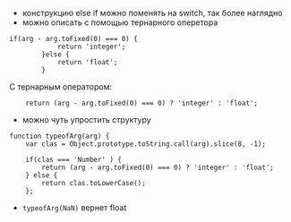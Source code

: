 * конструкцию else if можно поменять на switch, так более наглядно
* можно описать с помощью тернарного оперетора

```
if(arg - arg.toFixed(0) === 0) {
            return 'integer';
        }else {
            return 'float';
        }
```
С тернарным оператором:
```
    return (arg - arg.toFixed(0) === 0) ? 'integer' : 'float';
```

* можно чуть упростить структуру

```
function typeofArg(arg) {
    var clas = Object.prototype.toString.call(arg).slice(8, -1);

    if(clas === 'Number' ) {
        return (arg - arg.toFixed(0) === 0) ? 'integer' : 'float';
    } else {
        return clas.toLowerCase();
    };
```

* `typeofArg(NaN)` вернет float